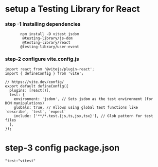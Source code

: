 # setup a Testing Library for React

### step -1 Installing dependencies

```
       npm install -D vitest jsdom
        @testing-library/js-dom
        @testing-library/react
       @testing-library/user-event
```

### step-2 configure vite.config.js

```
import react from '@vitejs/plugin-react';
import { defineConfig } from 'vite';

// https://vite.dev/config/
export default defineConfig({
  plugins: [react()],
  test: {
    environment: 'jsdom', // Sets jsdom as the test environment (for DOM manipulations)
    globals: true, // Allows using global test functions like `describe`, `test`, `expect`
    include: ['**/*.test.{js,ts,jsx,tsx}'], // Glob pattern for test files
  },
});

```

# step-3 config package.json

```
"test:"vitest"
```
